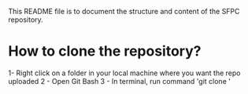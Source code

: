 This README file is to document the structure and content of the SFPC repository. 

# How to clone the repository? 
1- Right click on a folder in your local machine where you want the repo uploaded 
2 - Open Git Bash
3 - In terminal, run command 'git clone <HTPPS key>'
